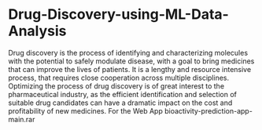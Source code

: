 # Drug-Discovery-using-ML-Data-Analysis
Drug discovery is the process of identifying and characterizing molecules with the potential to safely modulate disease, with a goal to bring medicines that can improve the lives of patients. It is a lengthy and resource intensive process, that requires close cooperation across multiple disciplines. Optimizing the process of drug discovery is of great interest to the pharmaceutical industry, as the efficient identification and selection of suitable drug candidates can have a dramatic impact on the cost and profitability of new medicines. 
For the Web App bioactivity-prediction-app-main.rar
